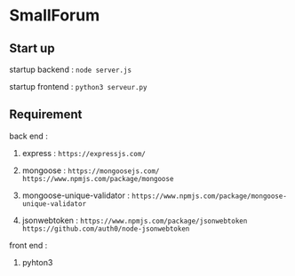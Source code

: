 # SmallForum

## Start up
startup backend : 
``
node server.js
``

startup frontend :
``
python3 serveur.py
``

## Requirement

back end :
1. express :
``
https://expressjs.com/
``

2. mongoose :
``
https://mongoosejs.com/
``
``
https://www.npmjs.com/package/mongoose
``

3. mongoose-unique-validator :
``
https://www.npmjs.com/package/mongoose-unique-validator
``

4. jsonwebtoken :
``
https://www.npmjs.com/package/jsonwebtoken
``
``
https://github.com/auth0/node-jsonwebtoken
``

front end :
1. pyhton3

